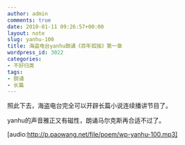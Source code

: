 ```yaml
---
author: admin
comments: true
date: 2010-01-11 09:26:57+00:00
layout: note
slug: yanhu-100
title: 海盗电台yanhu朗诵《百年孤独》第一章
wordpress_id: 3022
categories:
- 不好归类
tags:
- 朗诵
- 长篇
---
```


照此下去，海盗电台完全可以开辟长篇小说连续播讲节目了。

yanhu的声音雅正又有磁性，朗诵马尔克斯再合适不过了。

[audio:http://p.paowang.net/file/poem/wp-yanhu-100.mp3]
